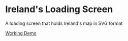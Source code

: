 # Ireland's Loading Screen
A loading screen that holds Ireland's map in SVG format

[Working Demo](https://s.codepen.io/housamz/debug/rYPMqg/XxMVwDdvdngr)